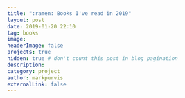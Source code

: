 ```yaml
---
title: ":ramen: Books I've read in 2019"
layout: post
date: 2019-01-20 22:10
tag: books
image:
headerImage: false
projects: true
hidden: true # don't count this post in blog pagination
description:
category: project
author: markpurvis
externalLink: false
---
```



